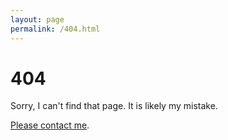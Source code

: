 ```yaml
---
layout: page
permalink: /404.html
---
```


# 404

Sorry, I can't find that page. It is likely my mistake.

<a href="{{ site.baseurl }}/index.html#Contact">Please contact me</a>.

